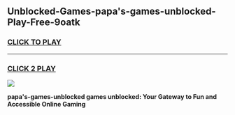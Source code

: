
## Unblocked-Games-papa's-games-unblocked-Play-Free-9oatk
<h3>
<a href="https://premium76.site?title=papa's-games-unblocked&ref=18A1">CLICK TO PLAY</a></h3>
<hr>

<h3>
<a href="https://premium76.site?title=papa's-games-unblocked&ref=18A1">CLICK 2 PLAY</a>
  
</h3>

<a href="https://premium76.site?title=papa's-games-unblocked&ref=18A1"><img src="https://clearcache.store/games.png"></a>


**papa's-games-unblocked games unblocked: Your Gateway to Fun and Accessible Online Gaming**
